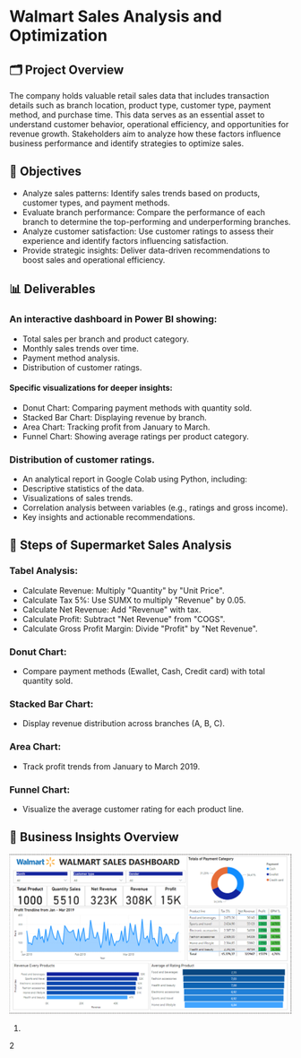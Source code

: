 # Walmart Sales Analysis and Optimization

## 🗂️ Project Overview
The company holds valuable retail sales data that includes transaction details such as branch location, product type, customer type, payment method, and purchase time. This data serves as an essential asset to understand customer behavior, operational efficiency, and opportunities for revenue growth. Stakeholders aim to analyze how these factors influence business performance and identify strategies to optimize sales.

## 🎯 Objectives
- Analyze sales patterns: Identify sales trends based on products, customer types, and payment methods.
- Evaluate branch performance: Compare the performance of each branch to determine the top-performing and underperforming branches.
- Analyze customer satisfaction: Use customer ratings to assess their experience and identify factors influencing satisfaction.
- Provide strategic insights: Deliver data-driven recommendations to boost sales and operational efficiency.
## 📊 Deliverables
### An interactive dashboard in Power BI showing:
- Total sales per branch and product category.
- Monthly sales trends over time.
- Payment method analysis.
- Distribution of customer ratings.

#### Specific visualizations for deeper insights:
- Donut Chart: Comparing payment methods with quantity sold.
- Stacked Bar Chart: Displaying revenue by branch.
- Area Chart: Tracking profit from January to March.
- Funnel Chart: Showing average ratings per product category.

### Distribution of customer ratings.
- An analytical report in Google Colab using Python, including:
- Descriptive statistics of the data.
- Visualizations of sales trends.
- Correlation analysis between variables (e.g., ratings and gross income).
- Key insights and actionable recommendations.

## 📝 Steps of Supermarket Sales Analysis
### Tabel Analysis:
- Calculate Revenue: Multiply "Quantity" by "Unit Price".
- Calculate Tax 5%: Use SUMX to multiply "Revenue" by 0.05.
- Calculate Net Revenue: Add "Revenue" with tax.
- Calculate Profit: Subtract "Net Revenue" from "COGS".
- Calculate Gross Profit Margin: Divide "Profit" by "Net Revenue".

### Donut Chart:
- Compare payment methods (Ewallet, Cash, Credit card) with total quantity sold.

### Stacked Bar Chart:
- Display revenue distribution across branches (A, B, C).

### Area Chart:
- Track profit trends from January to March 2019.

### Funnel Chart:
- Visualize the average customer rating for each product line.

## 🌟 Business Insights Overview
<p align="center">
  <img src="https://github.com/Sopyaan/Retail-Sales-Analysis-and-Optimization-/blob/main/img/Dashboard%20Walmart%20Sales.png", width="" height="">
</p>

1.
2
